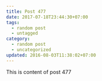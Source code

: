 ```yaml
---
title: Post 477
date: 2017-07-18T23:44:30+07:00
tags:
  - random post
  - untagged
category:
  - random post
  - uncategorized
updated: 2016-08-03T11:38:02+07:00
---
```

This is content of post 477